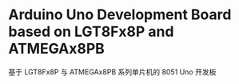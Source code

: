 # Arduino Uno Development Board based on LGT8Fx8P and ATMEGAx8PB

基于 LGT8Fx8P 与 ATMEGAx8PB 系列单片机的 8051 Uno 开发板
